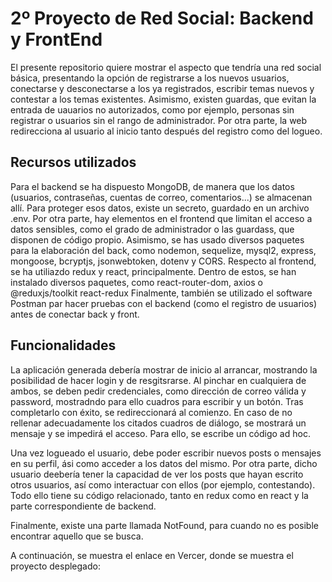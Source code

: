 # 2º Proyecto de Red Social: Backend y FrontEnd

El presente repositorio quiere mostrar el aspecto que tendría una red social básica, presentando la opción de registrarse a los nuevos usuarios, conectarse y desconectarse a los ya registrados, escribir temas nuevos y contestar a los temas existentes. Asimismo, existen guardas, que evitan la entrada de uauarios no autorizados, como por ejemplo, personas sin registrar o usuarios sin el rango de administrador.
Por otra parte, la web redirecciona al usuario al inicio tanto después del registro como del logueo.

## Recursos utilizados

Para el backend se ha dispuesto MongoDB, de manera que los datos (usuarios, contraseñas, cuentas de correo, comentarios...) se almacenan allí. Para proteger esos datos, existe un secreto, guardado en un archivo .env. Por otra parte, hay elementos en el frontend que limitan el acceso a datos sensibles, como el grado de administrador o las guardass, que disponen de código propio.
Asimismo, se has usado diversos paquetes para la elaboración del back, como nodemon, sequelize, mysql2, express, mongoose, bcryptjs, jsonwebtoken, dotenv y CORS.
Respecto al frontend, se ha utiliazdo redux y react, principalmente. Dentro de estos, se han instalado diversos paquetes, como react-router-dom, axios o @reduxjs/toolkit react-redux
Finalmente, también se utilizado el software Postman par hacer pruebas con el backend (como el registro de usuarios) antes de conectar back y front.

## Funcionalidades

La aplicación generada debería mostrar de inicio al arrancar, mostrando la posibilidad de hacer login y de resgitsrarse. Al pinchar en cualquiera de ambos, se deben pedir credenciales, como dirección de correo válida y password, mostradndo para ello cuadros para escribir y un botón. Tras completarlo con éxito, se redireccionará al comienzo. En caso de no rellenar adecuadamente los citados cuadros de diálogo, se mostrará un mensaje y se impedirá el acceso. Para ello, se escribe un código ad hoc.

Una vez logueado el usuario, debe poder escribir nuevos posts o mensajes en su perfil, ási como acceder a los datos del mismo. Por otra parte, dicho usuario deebería tener la capacidad de ver los posts que hayan escrito otros usuarios, así como interactuar con ellos (por ejemplo, contestando). Todo ello tiene su código relacionado, tanto en redux como en react y la parte correspondiente de backend.

Finalmente, existe una parte llamada NotFound, para cuando no es posible encontrar aquello que se busca.

A continuación, se muestra el enlace en Vercer, donde se muestra el proyecto desplegado: 
